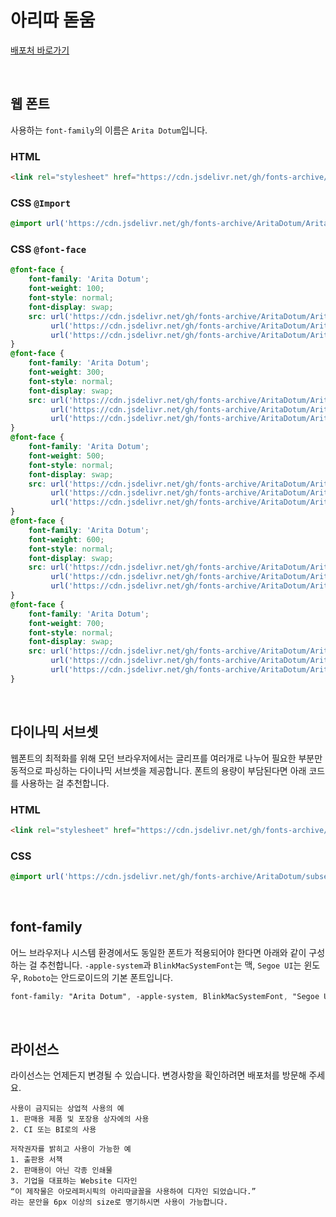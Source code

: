# 아리따 돋움

[배포처 바로가기](https://www.apgroup.com/int/ko/about-us/visual-identity/arita-typeface/arita-typeface.html)

&nbsp;

## 웹 폰트

사용하는 `font-family`의 이름은 `Arita Dotum`입니다.

### HTML

```html
<link rel="stylesheet" href="https://cdn.jsdelivr.net/gh/fonts-archive/AritaDotum/AritaDotum.css" type="text/css"/>
```

### CSS `@Import`

```css
@import url('https://cdn.jsdelivr.net/gh/fonts-archive/AritaDotum/AritaDotum.css');
```

### CSS `@font-face`

```css
@font-face {
    font-family: 'Arita Dotum';
    font-weight: 100;
    font-style: normal;
    font-display: swap;
    src: url('https://cdn.jsdelivr.net/gh/fonts-archive/AritaDotum/AritaDotum-Thin.woff2') format('woff2'),
         url('https://cdn.jsdelivr.net/gh/fonts-archive/AritaDotum/AritaDotum-Thin.woff') format('woff'),
         url('https://cdn.jsdelivr.net/gh/fonts-archive/AritaDotum/AritaDotum-Thin.ttf') format('truetype');
}
@font-face {
    font-family: 'Arita Dotum';
    font-weight: 300;
    font-style: normal;
    font-display: swap;
    src: url('https://cdn.jsdelivr.net/gh/fonts-archive/AritaDotum/AritaDotum-Light.woff2') format('woff2'),
         url('https://cdn.jsdelivr.net/gh/fonts-archive/AritaDotum/AritaDotum-Light.woff') format('woff'),
         url('https://cdn.jsdelivr.net/gh/fonts-archive/AritaDotum/AritaDotum-Light.ttf') format('truetype');
}
@font-face {
    font-family: 'Arita Dotum';
    font-weight: 500;
    font-style: normal;
    font-display: swap;
    src: url('https://cdn.jsdelivr.net/gh/fonts-archive/AritaDotum/AritaDotum-Medium.woff2') format('woff2'),
         url('https://cdn.jsdelivr.net/gh/fonts-archive/AritaDotum/AritaDotum-Medium.woff') format('woff'),
         url('https://cdn.jsdelivr.net/gh/fonts-archive/AritaDotum/AritaDotum-Medium.ttf') format('truetype');
}
@font-face {
    font-family: 'Arita Dotum';
    font-weight: 600;
    font-style: normal;
    font-display: swap;
    src: url('https://cdn.jsdelivr.net/gh/fonts-archive/AritaDotum/AritaDotum-SemiBold.woff2') format('woff2'),
         url('https://cdn.jsdelivr.net/gh/fonts-archive/AritaDotum/AritaDotum-SemiBold.woff') format('woff'),
         url('https://cdn.jsdelivr.net/gh/fonts-archive/AritaDotum/AritaDotum-SemiBold.ttf') format('truetype');
}
@font-face {
    font-family: 'Arita Dotum';
    font-weight: 700;
    font-style: normal;
    font-display: swap;
    src: url('https://cdn.jsdelivr.net/gh/fonts-archive/AritaDotum/AritaDotum-Bold.woff2') format('woff2'),
         url('https://cdn.jsdelivr.net/gh/fonts-archive/AritaDotum/AritaDotum-Bold.woff') format('woff'),
         url('https://cdn.jsdelivr.net/gh/fonts-archive/AritaDotum/AritaDotum-Bold.ttf') format('truetype');
}
```

&nbsp;

## 다이나믹 서브셋

웹폰트의 최적화를 위해 모던 브라우저에서는 글리프를 여러개로 나누어 필요한 부분만 동적으로 파싱하는 다이나믹 서브셋을 제공합니다. 폰트의 용량이 부담된다면 아래 코드를 사용하는 걸 추천합니다.

### HTML

```html
<link rel="stylesheet" href="https://cdn.jsdelivr.net/gh/fonts-archive/AritaDotum/subsets/AritaDotum-dynamic-subset.css" type="text/css"/>
```

### CSS

```css
@import url('https://cdn.jsdelivr.net/gh/fonts-archive/AritaDotum/subsets/AritaDotum-dynamic-subset.css');
```

&nbsp;

## font-family

어느 브라우저나 시스템 환경에서도 동일한 폰트가 적용되어야 한다면 아래와 같이 구성하는 걸 추천합니다. `-apple-system`과 `BlinkMacSystemFont`는 맥, `Segoe UI`는 윈도우, `Roboto`는 안드로이드의 기본 폰트입니다.



```css
font-family: "Arita Dotum", -apple-system, BlinkMacSystemFont, "Segoe UI", Roboto, Oxygen, Ubuntu, Cantarell, "Open Sans", "Helvetica Neue", sans-serif;
```

&nbsp;

## 라이선스

라이선스는 언제든지 변경될 수 있습니다. 변경사항을 확인하려면 배포처를 방문해 주세요.

```
사용이 금지되는 상업적 사용의 예 
1. 판매용 제품 및 포장용 상자에의 사용 
2. CI 또는 BI로의 사용 
 
저작권자를 밝히고 사용이 가능한 예 
1. 출판용 서책 
2. 판매용이 아닌 각종 인쇄물 
3. 기업을 대표하는 Website 디자인 
“이 제작물은 아모레퍼시픽의 아리따글꼴을 사용하여 디자인 되었습니다.” 
라는 문안을 6px 이상의 size로 명기하시면 사용이 가능합니다.
```
